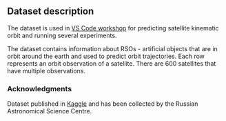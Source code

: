 ## Dataset description

The dataset is used in [VS Code workshop](https://github.com/iterative/VSCode-DVC-Workshop) 
for predicting satellite kinematic orbit and running several experiments.

The dataset contains information about RSOs - artificial objects that are in
orbit around the earth and used to predict orbit trajectories. Each row
represents an orbit observation of a satellite. There are 600
satellites that have multiple observations. 

### Acknowledgments

Dataset published in
[Kaggle](https://www.kaggle.com/datasets/idawoodjee/predict-the-positions-and-speeds-of-600-satellites)
and has been collected by the Russian Astronomical Science Centre.